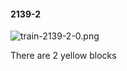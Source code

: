 #### 2139-2
![train-2139-2-0.png](https://github.com/lil-lab/nlvr/raw/master/nlvr/train/images/60/train-2139-2-0.png "train-2139-2-0.png")

There are 2 yellow blocks